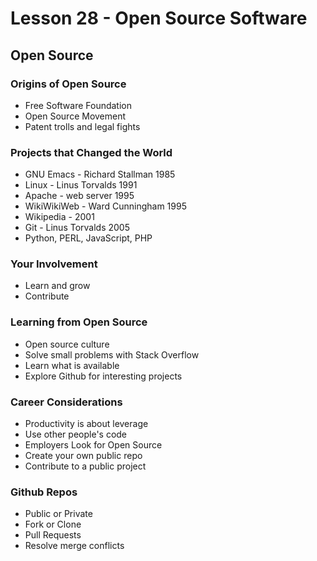 # Lesson 28 - Open Source Software

## Open Source

### Origins of Open Source
* Free Software Foundation
* Open Source Movement
* Patent trolls and legal fights

### Projects that Changed the World
* GNU Emacs - Richard Stallman 1985
* Linux - Linus Torvalds 1991
* Apache - web server 1995
* WikiWikiWeb - Ward Cunningham 1995
* Wikipedia - 2001
* Git - Linus Torvalds 2005
* Python, PERL, JavaScript, PHP

### Your Involvement
* Learn and grow
* Contribute

### Learning from Open Source
* Open source culture
* Solve small problems with Stack Overflow
* Learn what is available
* Explore Github for interesting projects

### Career Considerations
* Productivity is about leverage
* Use other people's code
* Employers Look for Open Source
* Create your own public repo
* Contribute to a public project

### Github Repos
* Public or Private
* Fork or Clone
* Pull Requests
* Resolve merge conflicts

